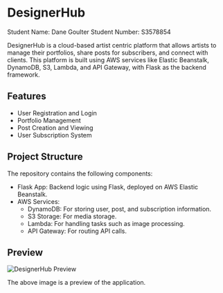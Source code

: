 # DesignerHub

Student Name: Dane Goulter
Student Number: S3578854

DesignerHub is a cloud-based artist centric platform that allows artists to manage their portfolios, share posts for subscribers, and connect with clients. This platform is built using AWS services like Elastic Beanstalk, DynamoDB, S3, Lambda, and API Gateway, with Flask as the backend framework.

## Features

- User Registration and Login
- Portfolio Management
- Post Creation and Viewing
- User Subscription System

## Project Structure

The repository contains the following components:

- Flask App: Backend logic using Flask, deployed on AWS Elastic Beanstalk.
- AWS Services:
  - DynamoDB: For storing user, post, and subscription information.
  - S3 Storage: For media storage.
  - Lambda: For handling tasks such as image processing.
  - API Gateway: For routing API calls.
  
## Preview

![DesignerHub Preview](https://i.imgur.com/qFE0oHY.png)

The above image is a preview of the application.


